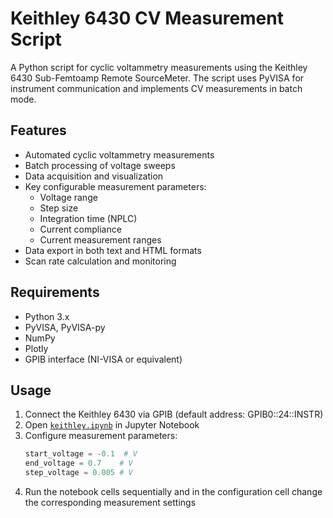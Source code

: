 
# Keithley 6430 CV Measurement Script

A Python script for cyclic voltammetry measurements using the Keithley 6430 Sub-Femtoamp Remote SourceMeter. The script uses PyVISA for instrument communication and implements CV measurements in batch mode.

## Features

- Automated cyclic voltammetry measurements
- Batch processing of voltage sweeps
- Data acquisition and visualization
- Key configurable measurement parameters:
  - Voltage range
  - Step size
  - Integration time (NPLC)
  - Current compliance
  - Current measurement ranges
- Data export in both text and HTML formats
- Scan rate calculation and monitoring

## Requirements

- Python 3.x
- PyVISA, PyVISA-py
- NumPy
- Plotly
- GPIB interface (NI-VISA or equivalent)

## Usage

1. Connect the Keithley 6430 via GPIB (default address: GPIB0::24::INSTR)
2. Open [`keithley.ipynb`](keithley.ipynb) in Jupyter Notebook
3. Configure measurement parameters:
   ```python
   start_voltage = -0.1  # V
   end_voltage = 0.7    # V
   step_voltage = 0.005 # V
   ```
4. Run the notebook cells sequentially and in the configuration cell change the corresponding measurement settings
